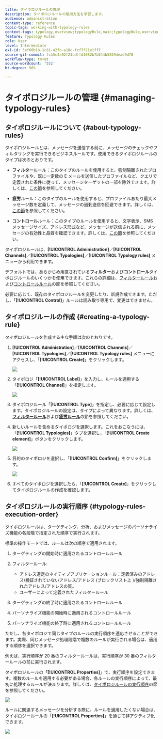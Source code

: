 ```yaml
---
title: タイポロジルールの管理
description: タイポロジルールの使用方法を学習します。
audience: administration
content-type: reference
topic-tags: working-with-typology-rules
context-tags: typology,overview;typologyRule,main;typologyRule,overview
feature: Typology Rules
role: User
level: Intermediate
exl-id: 5ef66b1b-1c81-42fb-a18c-fcf7f21e1ff7
source-git-commit: fcb5c4a92f23bdffd1082b7b044b5859dead9d70
workflow-type: tm+mt
source-wordcount: '552'
ht-degree: 96%

---
```


# タイポロジルールの管理 {#managing-typology-rules}

## タイポロジルールについて {#about-typology-rules}

タイポロジルールとは、メッセージを送信する前に、メッセージのチェックやフィルタリングを実行できるビジネスルールです。使用できるタイポロジルールのタイプは次のとおりです。

* **フィルター**&#x200B;ルール：このタイプのルールを使用すると、強制隔離されたプロファイルや、既に一定数の E メールを送信したプロファイルなど、クエリで定義された条件に従って、メッセージターゲットの一部を除外できます。詳しくは、[この節](../../sending/using/filtering-rules.md)を参照してください。

* **疲労**&#x200B;ルール：このタイプのルールを使用すると、プロファイルあたり最大メッセージ数を定義して、メッセージの過剰送信を回避できます。詳しくは、[この節](../../sending/using/fatigue-rules.md)を参照してください。

* **コントロール**&#x200B;ルール：このタイプのルールを使用すると、文字表示、SMS メッセージサイズ、アドレス形式など、メッセージが送信される前に、メッセージの有効性と品質を確認できます。詳しくは、[この節](../../sending/using/control-rules.md)を参照してください。

タイポロジルールは、**[!UICONTROL Administration]**／**[!UICONTROL Channels]**／**[!UICONTROL Typologies]**／**[!UICONTROL Typology rules]** メニューから利用できます。

デフォルトでは、あらかじめ用意されている&#x200B;**フィルター**&#x200B;および&#x200B;**コントロール**&#x200B;タイポロジルールのいくつかを使用できます。これらの詳細は、[フィルタールール](../../sending/using/fatigue-rules.md)および[コントロールルール](../../sending/using/control-rules.md)の節を参照してください。

必要に応じて、既存のタイポロジルールを変更したり、新規作成できます。ただし、「**[!UICONTROL Control]**」ルールは読み取り専用で、変更はできません。

## タイポロジルールの作成 {#creating-a-typology-rule}

タイポロジルールを作成する主な手順は次のとおりです。

1. **[!UICONTROL Administration]**／**[!UICONTROL Channels]**／**[!UICONTROL Typologies]**／**[!UICONTROL Typology rules]** メニューにアクセスし、「**[!UICONTROL Create]**」をクリックします。

   ![](assets/typology_create-rule.png)

1. タイポロジ「**[!UICONTROL Label]**」を入力し、ルールを適用する「**[!UICONTROL Channel]**」を指定します。

   ![](assets/typology-rule-label.png)

1. タイポロジルール「**[!UICONTROL Type]**」を指定し、必要に応じて設定します。タイポロジルールの設定は、タイプによって異なります。詳しくは、**[フィルタールール](../../sending/using/filtering-rules.md)**&#x200B;および&#x200B;**[疲労ルール](../../sending/using/fatigue-rules.md)**&#x200B;の節を参照してください。

1. 新しいルールを含めるタイポロジを選択します。これをおこなうには、「**[!UICONTROL Typologies]**」タブを選択し、「**[!UICONTROL Create element]**」ボタンをクリックします。

   ![](assets/typology-typologies-tab.png)

1. 目的のタイポロジを選択し、「**[!UICONTROL Confirm]**」をクリックします。

   ![](assets/typology-link.png)

1. すべてのタイポロジを選択したら、「**[!UICONTROL Create]**」をクリックしてタイポロジルールの作成を確認します。

## タイポロジルールの実行順序 {#typology-rules-execution-order}

タイポロジルールは、ターゲティング、分析、およびメッセージのパーソナライズ機能の各段階で指定された順序で実行されます。

標準の操作モードでは、ルールは次の順序で適用されます。

1. ターゲティングの開始時に適用されるコントロールルール
1. フィルタールール:

   * アドレス選定のネイティブアプリケーションルール：定義済みのアドレス/検証されていないアドレス/アドレス (ブロックリスト上 )/強制隔離されたアドレス/アドレスの質。
   * ユーザーによって定義されたフィルタールール

1. ターゲティングの終了時に適用されるコントロールルール
1. パーソナライズ機能の開始時に適用されるコントロールルール
1. パーソナライズ機能の終了時に適用されるコントロールルール

ただし、各タイポロジで同じタイプのルールの実行順序を適応させることができます。実際、同じメッセージ処理段階で複数のルールが実行される場合は、適用する順序を選択できます。

例えば、実行順序が 20 番のフィルタールールは、実行順序が 30 番のフィルタールールの前に実行されます。

タイポロジルールの「**[!UICONTROL Properties]**」で、実行順序を設定できます。複数のルールを適用する必要がある場合、各ルールの実行順序によって、最初に処理するルールが決まります。詳しくは、[タイポロジルールの実行順序](#typology-rules-execution-order)の節を参照してください。

![](assets/typology_rule-active.png)

ルールに関連するメッセージを分析する際に、ルールを適用したくない場合は、タイポロジールールの「**[!UICONTROL Properties]**」を通じて非アクティブ化できます。

![](assets/typology_rule-order.png)
